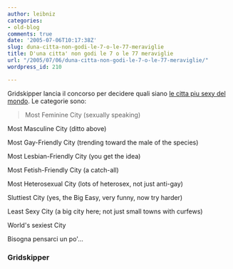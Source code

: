```yaml
---
author: leibniz
categories:
- old-blog
comments: true
date: '2005-07-06T10:17:38Z'
slug: duna-citta-non-godi-le-7-o-le-77-meraviglie
title: D'una citta' non godi le 7 o le 77 meraviglie
url: "/2005/07/06/duna-citta-non-godi-le-7-o-le-77-meraviglie/"
wordpress_id: 210

---
```

Gridskipper lancia il concorso per decidere quali siano [le citta piu
sexy del mondo](http://www.gridskipper.com/travel/gridskipper/site-info/worlds-sexiest-cities-call-for-nominations-111149.php). Le categorie sono:

> Most Feminine City (sexually speaking)  

Most Masculine City (ditto above)  

Most Gay-Friendly City (trending toward the male of the species)  

Most Lesbian-Friendly City (you get the idea)  

Most Fetish-Friendly City (a catch-all)  

Most Heterosexual City (lots of heterosex, not just anti-gay)  

  Sluttiest City (yes, the Big Easy, very funny, now try harder)  

Least Sexy City (a big city here; not just small towns with curfews)  

World's sexiest City

Bisogna pensarci un po'...


### Gridskipper
